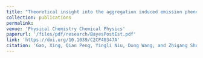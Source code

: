 ```yaml
---
title: "Theoretical insight into the aggregation induced emission phenomena of diphenyldibenzofulvene: a nonadiabatic molecular dynamics study"
collection: publications
permalink: 
venue: 'Physical Chemistry Chemical Physics'
paperurl: '/files/pdf/research/BayesPostEst.pdf'
link: 'https://doi.org/10.1039/C2CP40347A'
citation: 'Gao, Xing, Qian Peng, Yingli Niu, Dong Wang, and Zhigang Shuai. "Theoretical insight into the aggregation induced emission phenomena of diphenyldibenzofulvene: a nonadiabatic molecular dynamics study." <i>Physical Chemistry Chemical Physics</i> 14, no. 41 (2012): 14207-14216.'
---
```

